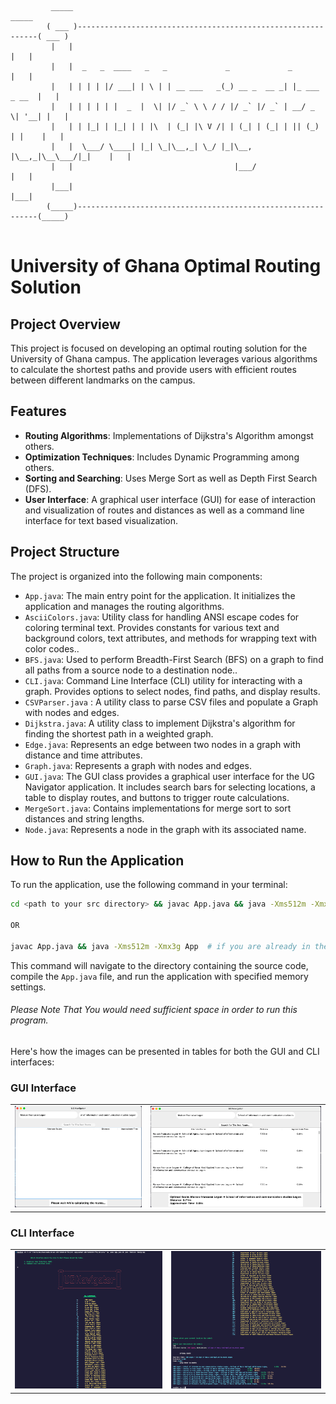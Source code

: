 

```
         _____                                                               _____ 
        ( ___ )-------------------------------------------------------------( ___ )
         |   |                                                               |   | 
         |   |  _   _  ____   _   _             _             _              |   | 
         |   | | | | |/ ___| | \ | | __ ___   _(_) __ _  __ _| |_ ___  _ __  |   | 
         |   | | | | | |  _  |  \| |/ _` \ \ / / |/ _` |/ _` | __/ _ \| '__| |   | 
         |   | | |_| | |_| | | |\  | (_| |\ V /| | (_| | (_| | || (_) | |    |   | 
         |   |  \___/ \____| |_| \_|\__,_| \_/ |_|\__, |\__,_|\__\___/|_|    |   | 
         |   |                                    |___/                      |   | 
         |___|                                                               |___| 
        (_____)-------------------------------------------------------------(_____)
                
```

# University of Ghana Optimal Routing Solution

## Project Overview

This project is focused on developing an optimal routing solution for the University of Ghana campus. The application leverages various algorithms to calculate the shortest paths and provide users with efficient routes between different landmarks on the campus.

## Features

- **Routing Algorithms**: Implementations of Dijkstra's Algorithm amongst others.
- **Optimization Techniques**: Includes Dynamic Programming among others.
- **Sorting and Searching**: Uses Merge Sort as well as Depth First Search (DFS).
- **User Interface**: A graphical user interface (GUI) for ease of interaction and visualization of routes and distances as well as a command line interface for text based visualization.

## Project Structure

The project is organized into the following main components:

- `App.java`: The main entry point for the application. It initializes the application and manages the routing algorithms.
- `AsciiColors.java`: Utility class for handling ANSI escape codes for coloring terminal text. Provides constants for various text and background colors, text attributes, and methods for wrapping text with color codes..
- `BFS.java`: Used to perform Breadth-First Search (BFS) on a graph to find all paths from a source node to a destination node..
- `CLI.java`: Command Line Interface (CLI) utility for interacting with a graph. Provides options to select nodes, find paths, and display results.
- `CSVParser.java` : A utility class to parse CSV files and populate a Graph with nodes and edges.
- `Dijkstra.java`: A utility class to implement Dijkstra's algorithm for finding the shortest path in a weighted graph.
- `Edge.java`: Represents an edge between two nodes in a graph with distance and time attributes.
- `Graph.java`: Represents a graph with nodes and edges.
- `GUI.java`: The GUI class provides a graphical user interface for the UG Navigator application. It includes search bars for selecting locations, a table to display routes, and buttons to trigger route calculations.
- `MergeSort.java`: Contains implementations for merge sort to sort distances and string lengths.
- `Node.java`: Represents a node in the graph with its associated name.



## How to Run the Application

To run the application, use the following command in your terminal:

```bash
cd <path to your src directory> && javac App.java && java -Xms512m -Xmx3g App

OR

javac App.java && java -Xms512m -Xmx3g App  # if you are already in the src directory
```

This command will navigate to the directory containing the source code, compile the `App.java` file, and run the application with specified memory settings.

###### Please Note That You would need sufficient space in order to run this program.
Here's how the images can be presented in tables for both the GUI and CLI interfaces:

### GUI Interface

|   |  |
|-------------|-------------|
| ![](./screenshots/GUI-One.png) | ![](./screenshots/GUI-Two.png) |

### CLI Interface

|   |  |
|-------------|-------------|
| ![](./screenshots/CLI-One.png) | ![](./screenshots/CLI-Two.png) |

